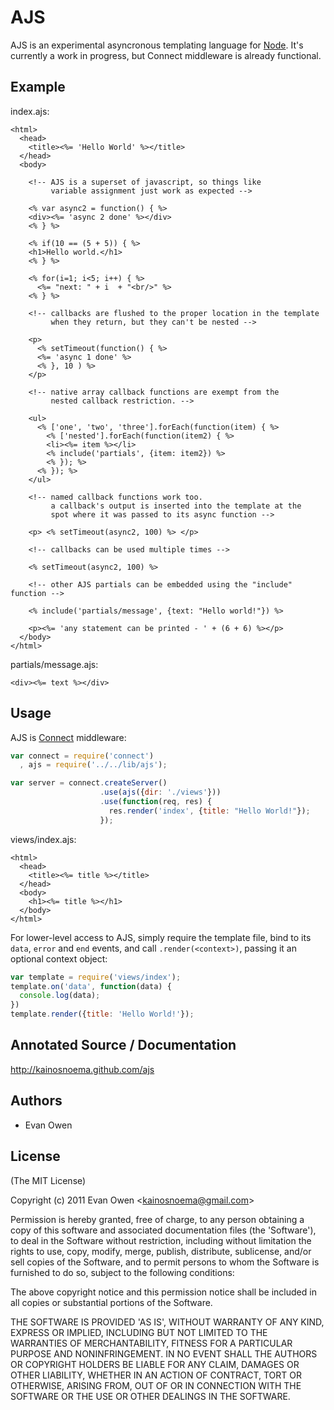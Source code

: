 
# AJS

 AJS is an experimental asyncronous templating language for [Node](http://nodejs.org).
 It's currently a work in progress, but Connect middleware is already functional.

## Example

index.ajs:

```` erb
<html>
  <head>
    <title><%= 'Hello World' %></title>
  </head>
  <body>
  
    <!-- AJS is a superset of javascript, so things like 
         variable assignment just work as expected -->
  
    <% var async2 = function() { %>
    <div><%= 'async 2 done' %></div>
    <% } %>
  
    <% if(10 == (5 + 5)) { %>
    <h1>Hello world.</h1>
    <% } %>

    <% for(i=1; i<5; i++) { %>
      <%= "next: " + i  + "<br/>" %>
    <% } %>

    <!-- callbacks are flushed to the proper location in the template
         when they return, but they can't be nested -->
    
    <p>
      <% setTimeout(function() { %>
      <%= 'async 1 done' %>
      <% }, 10 ) %>
    </p>
  
    <!-- native array callback functions are exempt from the
         nested callback restriction. -->
    
    <ul>
      <% ['one', 'two', 'three'].forEach(function(item) { %>
        <% ['nested'].forEach(function(item2) { %>
        <li><%= item %></li>
        <% include('partials', {item: item2}) %>
        <% }); %>
      <% }); %>
    </ul>
  
    <!-- named callback functions work too.
         a callback's output is inserted into the template at the 
         spot where it was passed to its async function -->
  
    <p> <% setTimeout(async2, 100) %> </p>

    <!-- callbacks can be used multiple times -->
  
    <% setTimeout(async2, 100) %>
  
    <!-- other AJS partials can be embedded using the "include" function -->
  
    <% include('partials/message', {text: "Hello world!"}) %>
  
    <p><%= 'any statement can be printed - ' + (6 + 6) %></p>
  </body>
</html>
````

partials/message.ajs:

```` erb
<div><%= text %></div>
````

## Usage

AJS is [Connect](http://github.com/senchalabs/connect) middleware:

```` javascript
var connect = require('connect')
  , ajs = require('../../lib/ajs');

var server = connect.createServer()
                    .use(ajs({dir: './views'}))
                    .use(function(req, res) {
                      res.render('index', {title: "Hello World!"});
                    });
````

views/index.ajs:

```` erb
<html>
  <head>
    <title><%= title %></title>
  </head>
  <body>
    <h1><%= title %></h1>
  </body>
</html>
````

For lower-level access to AJS, simply require the template file, bind to its `data`, `error` and `end` events, and call `.render(<context>)`, passing it an optional context object:

```` javascript
var template = require('views/index');
template.on('data', function(data) {
  console.log(data);
})
template.render({title: 'Hello World!'});
````

## Annotated Source / Documentation

http://kainosnoema.github.com/ajs

## Authors

  * Evan Owen

## License 

(The MIT License)

Copyright (c) 2011 Evan Owen &lt;kainosnoema@gmail.com&gt;

Permission is hereby granted, free of charge, to any person obtaining
a copy of this software and associated documentation files (the
'Software'), to deal in the Software without restriction, including
without limitation the rights to use, copy, modify, merge, publish,
distribute, sublicense, and/or sell copies of the Software, and to
permit persons to whom the Software is furnished to do so, subject to
the following conditions:

The above copyright notice and this permission notice shall be
included in all copies or substantial portions of the Software.

THE SOFTWARE IS PROVIDED 'AS IS', WITHOUT WARRANTY OF ANY KIND,
EXPRESS OR IMPLIED, INCLUDING BUT NOT LIMITED TO THE WARRANTIES OF
MERCHANTABILITY, FITNESS FOR A PARTICULAR PURPOSE AND NONINFRINGEMENT.
IN NO EVENT SHALL THE AUTHORS OR COPYRIGHT HOLDERS BE LIABLE FOR ANY
CLAIM, DAMAGES OR OTHER LIABILITY, WHETHER IN AN ACTION OF CONTRACT,
TORT OR OTHERWISE, ARISING FROM, OUT OF OR IN CONNECTION WITH THE
SOFTWARE OR THE USE OR OTHER DEALINGS IN THE SOFTWARE.